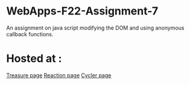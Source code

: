 # WebApps-F22-Assignment-7
An assignment on java script modifying the DOM and using anonymous callback functions.
# Hosted at :
 [Treasure page]()
 [Reaction page]()
 [Cycler page]()
